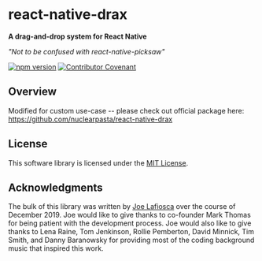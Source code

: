 # react-native-drax

**A drag-and-drop system for React Native**

_"Not to be confused with react-native-picksaw"_

[![npm version](https://badge.fury.io/js/react-native-drax.svg)](https://badge.fury.io/js/react-native-drax)
[![Contributor Covenant](https://img.shields.io/badge/Contributor%20Covenant-v2.0%20adopted-ff69b4.svg)](CODE-OF-CONDUCT.md)

## Overview

Modified for custom use-case -- please check out official package here: https://github.com/nuclearpasta/react-native-drax

## License

This software library is licensed under the [MIT License](LICENSE.md).

<a name="acknowledgements"></a>

## Acknowledgments

The bulk of this library was written by [Joe Lafiosca](https://twitter.com/joelafiosca) over the course of December 2019. Joe would like to give thanks to co-founder Mark Thomas for being patient with the development process. Joe would also like to give thanks to Lena Raine, Tom Jenkinson, Rollie Pemberton, David Minnick, Tim Smith, and Danny Baranowsky for providing most of the coding background music that inspired this work.
